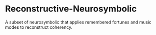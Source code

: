 # Reconstructive-Neurosymbolic
A subset of neurosymbolic that applies remembered fortunes and music modes to reconstruct coherency.
